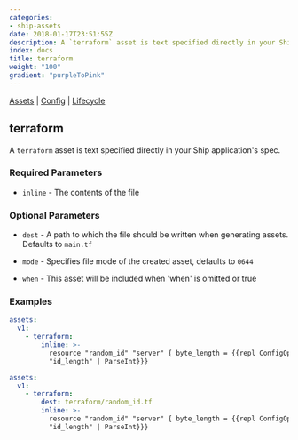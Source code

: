 ```yaml
---
categories:
- ship-assets
date: 2018-01-17T23:51:55Z
description: A `terraform` asset is text specified directly in your Ship application's spec.
index: docs
title: terraform
weight: "100"
gradient: "purpleToPink"
---
```


[Assets](/api/ship-assets/assets) | [Config](/api/ship-config/config) | [Lifecycle](/api/ship-lifecycle/lifecycle)

## terraform

A `terraform` asset is text specified directly in your Ship application's spec.





### Required Parameters


- `inline` - The contents of the file



### Optional Parameters


- `dest` - A path to which the file should be written when generating assets. Defaults to `main.tf`


- `mode` - Specifies file mode of the created asset, defaults to `0644`


- `when` - This asset will be included when 'when' is omitted or true


### Examples

```yaml
assets:
  v1:
    - terraform:
        inline: >-
          resource "random_id" "server" { byte_length = {{repl ConfigOption
          "id_length" | ParseInt}}}
```

```yaml
assets:
  v1:
    - terraform:
        dest: terraform/random_id.tf
        inline: >-
          resource "random_id" "server" { byte_length = {{repl ConfigOption
          "id_length" | ParseInt}}}
```
